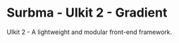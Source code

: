 Surbma - UIkit 2 - Gradient
==============================

UIkit 2 - A lightweight and modular front-end framework.
